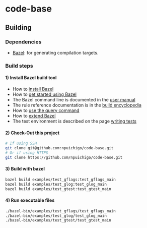 code-base
=======
Building
--------

### Dependencies

* [Bazel](https://bazel.build/): for generating compilation targets.

### Build steps

#### 1) Install Bazel build tool

  * How to [install Bazel](http://bazel.build/docs/install.html)
  * How to [get started using Bazel](http://bazel.build/docs/getting-started.html)
  * The Bazel command line is documented in the  [user manual](http://bazel.build/docs/bazel-user-manual.html)
  * The rule reference documentation is in the [build encyclopedia](http://bazel.build/docs/be/overview.html)
  * How to [use the query command](http://bazel.build/docs/query.html)
  * How to [extend Bazel](http://bazel.build/docs/skylark/index.html)
  * The test environment is described on the page [writing tests](http://bazel.build/docs/test-encyclopedia.html)

#### 2) Check-Out this project 

```bash
# If using SSH
git clone git@github.com:npuichigo/code-base.git
# Or if using HTTPS
git clone https://github.com/npuichigo/code-base.git
```

#### 3) Build with bazel

```bash
bazel build examples/test_gflags:test_gflags_main
bazel build examples/test_glog:test_glog_main
bazel build examples/test_gtest:test_gtest_main
```

#### 4) Run executable files

```bash
./bazel-bin/examples/test_gflags/test_gflags_main
./bazel-bin/examples/test_glog/test_glog_main
./bazel-bin/examples/test_gtest/test_gtest_main
```
